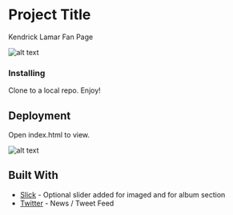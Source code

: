# Project Title

Kendrick Lamar Fan Page

![alt text](https://dr5mo5s7lqrtc.cloudfront.net/items/38161G2f2U1L1L2o2E0l/Screen%20Recording%202017-09-15%20at%2007.09%20PM.gif?X-CloudApp-Visitor-Id=2835160&v=e47ae5b0 "Kendrick Lamar Fanpage")

### Installing

Clone to a local repo. Enjoy!

## Deployment

Open index.html to view.

![alt text](https://dr5mo5s7lqrtc.cloudfront.net/items/1L1M1Y2L2m003i1u2O16/Screen%20Recording%202017-09-15%20at%2007.11%20PM.gif?X-CloudApp-Visitor-Id=2835160&v=b638e366 "Kendrick Lamar Fanpage")

## Built With

* [Slick](http://kenwheeler.github.io/slick/) - Optional slider added for imaged and for album section
* [Twitter](https://twitter.com/kendricklamar) - News / Tweet Feed


